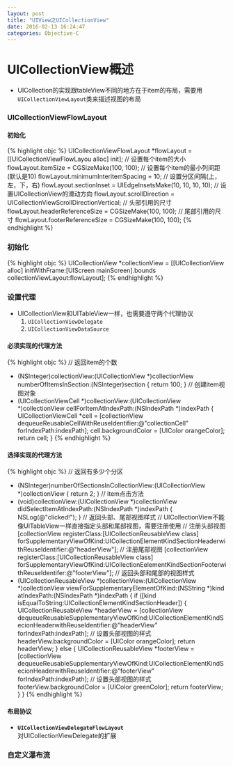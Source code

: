 ```yaml
---
layout: post
title: "UIView之UICollectionView"
date: 2016-02-13 16:24:47
categories: Objective-C
---
```




<a name = "1"></a>

# UICollectionView概述

- UICollection的实现跟tableView不同的地方在于item的布局，需要用`UICollectionViewLayout`类来描述视图的布局

<a name = "1.1"></a>

### UICollectionViewFlowLayout

#### 初始化

{% highlight objc %}
UICollectionViewFlowLayout *flowLayout = [[UICollectionViewFlowLayou alloc] init];
// 设置每个item的大小
flowLayout.itemSize = CGSizeMake(100, 100);
// 设置每个item的最小列间距(默认是10)
flowLayout.minimumInteritemSpacing = 10;
// 设置分区间隔(上，左，下，右)
flowLayout.sectionInset = UIEdgeInsetsMake(10, 10, 10, 10);
// 设置UICollectionView的滑动方向
flowLayout.scrollDirection = UICollectionViewScrollDirectionVertical;
// 头部引用的尺寸
flowLayout.headerReferenceSize = CGSizeMake(100, 100);
// 尾部引用的尺寸
flowLayout.footerReferenceSize = CGSizeMake(100, 100);
{% endhighlight %}

<a name = "1.2"></a>

### 初始化

{% highlight objc %}
UICollectionView *collectionView = [[UICollectionView alloc] initWithFrame:[UIScreen mainScreen].bounds collectionViewLayout:flowLayout];
{% endhighlight %}

<a name = "1.3"></a>

### 设置代理

- UICollectionView和UITableView一样，也需要遵守两个代理协议   
  1. `UICollectionViewDelegate`
  2. `UICollectionViewDataSource`

<a name = "1.3.1"></a>

#### 必须实现的代理方法

{% highlight objc %}
// 返回item的个数
- (NSInteger)collectionView:(UICollectionView *)collectionView numberOfItemsInSection:(NSInteger)section {
	return 100;
}
// 创建item视图对象
- (UICollectionViewCell *)collectionView:(UICollectionView *)collectionView cellForItemAtIndexPath:(NSIndexPath *)indexPath {
	UICollectionViewCell *cell = [collectionView dequeueReusableCellWithReuseIdentifier:@"collectionCell" forIndexPath:indexPath];
	cell.backgroundColor = [UIColor orangeColor];
	return cell;
}
{% endhighlight %}

<a name = "1.3.2"></a>

#### 选择实现的代理方法

{% highlight objc %} 
// 返回有多少个分区
- (NSInteger)numberOfSectionsInCollectionView:(UICollectionView *)collectionView {
	return 2;
}
// item点击方法
- (void)collectionView:(UICollectionView *)collectionView didSelectItemAtIndexPath:(NSIndexPath *)indexPath {
	NSLog(@"clicked!");
}
// 返回头部、尾部视图样式
// UICollectionView不能像UITableView一样直接指定头部和尾部视图，需要注册使用
// 注册头部视图
[collectionView registerClass:[UICollectionReusableView class] forSupplementaryViewOfKind:UICollectionElementKindSectionHeaderwithReuseIdentifier:@"headerView"];
// 注册尾部视图
[collectionView registerClass:[UICollectionReusableView class] forSupplementaryViewOfKind:UICollectionEelementKindSectionFooterwithReuseIdentifer:@"footerView"];
// 返回头部和尾部的视图样式
- (UICollectionReusableView *)collectionView:(UICollectionView *)collectionView viewForSupplementaryElementOfKind:(NSString *)kind atIndexPath:(NSIndexPath *)indexPath {
	if ([kind isEqualToString:UICollectionElementKindSectionHeader]) {
		UICollectionReusableView *headerView = [collectionView dequeueReusableSupplementaryViewOfKind:UICollectionElementKindSecionHeaderwithReuseIdentifier:@"headerView" forIndexPath:indexPath];
		// 设置头部视图的样式
		headerView.backgroundColor = [UIColor orangeColor];
		return headerView;
	} else {
		UICollectionReusableView *footerView = [collectionView dequeueReusableSupplementaryViewOfKind:UICollectionElementKindSecionHeaderwithReuseIdentifier:@"footerView" forIndexPath:indexPath];
		// 设置头部视图的样式
		footerView.backgroundColor = [UIColor greenColor];
		return footerView;
	}
}
{% endhighlight %}

<a name = "1.3.3"></a>

#### 布局协议

- **`UICollectionViewDelegateFlowLayout`**   
对UICollectionViewDelegate的扩展

<a name = "1.4"></a>

### 自定义瀑布流
